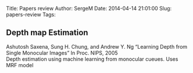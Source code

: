 Title: Papers review
Author: SergeM
Date: 2014-04-14 21:01:00
Slug: papers-review
Tags: 

<div dir="ltr" style="text-align: left;" trbidi="on"><h2 style="text-align: left;">Depth map Estimation</h2><div><div>Ashutosh Saxena, Sung H. Chung, and Andrew Y. Ng “Learning Depth from Single Monocular Images” In Proc. NIPS, 2005<span class="Apple-tab-span" style="white-space: pre;"> </span></div><div>Depth estimation using machine learning from monocular cueues. Uses MRF model</div></div>
</div>